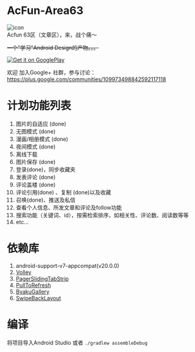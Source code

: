 AcFun-Area63
============
![icon](https://raw.github.com/yrom/AcFun-Area63/master/app/res/drawable-xxhdpi/ic_launcher.png)  
Acfun 63区（文章区），来，战个痛～

<del>一个"学习"Android Design的产物。。。</del>

[![Get it on GooglePlay](http://www.android.com/images/brand/get_it_on_play_logo_large.png)](https://play.google.com/store/apps/details?id=tv.acfun.a63)

欢迎 加入Google+ 社群，参与讨论：<https://plus.google.com/communities/109973498842592117118>

计划功能列表
============
1. 图片的自适应  (done)
2. 无图模式  (done)
3. 漫画/相册模式 (done)
4. 夜间模式  (done) 
5. 离线下载  
6. 图片保存  (done) 
7. 登录(done)，同步收藏夹  
8. 发表评论  (done) 
9. 评论盖楼 (done) 
10. 评论引用(done) 、复制 (done)以及收藏  
11. 召唤(done)、推送及私信  
12. 查看个人信息、所发文章和评论及follow功能  
13. 搜索功能（关键词、id），按需检索排序，如相关性、评论数、阅读数等等
14. etc... 

依赖库
===========
1. android-support-v7-appcompat(v20.0.0)
2. [Volley][2]
3. [PagerSlidingTabStrip][3]
4. [PullToRefresh][4]
5. [ByakuGallery][5]
6. [SwipeBackLayout][6]

编译
===========

将项目导入Android Studio 或者 `./gradlew assembleDebug`


[2]: https://android.googlesource.com/platform/frameworks/volley
[3]: https://github.com/astuetz/PagerSlidingTabStrip
[4]: https://github.com/chrisbanes/Android-PullToRefresh
[5]: https://github.com/diegocarloslima/ByakuGallery
[6]: https://github.com/Issacw0ng/SwipeBackLayout
